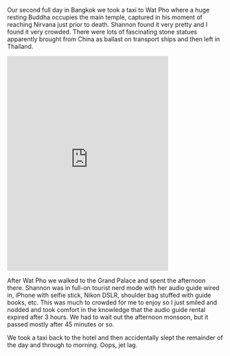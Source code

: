 Our second full day in Bangkok we took a taxi to Wat Pho where a huge resting Buddha occupies the main temple, captured in his moment of reaching Nirvana just prior to death. Shannon found it very pretty and I found it very crowded. There were lots of fascinating stone statues apparently brought from China as ballast on transport ships and then left in Thailand.

<iframe src="https://www.flickr.com/photos/88096431@N00/15012424413/in/set-72157648542606070/player/" width="375" height="500" frameborder="0" allowfullscreen webkitallowfullscreen mozallowfullscreen oallowfullscreen msallowfullscreen></iframe>

After Wat Pho we walked to the Grand Palace and spent the afternoon there. Shannon was in full-on tourist nerd mode with her audio guide wired in, iPhone with selfie stick, Nikon DSLR, shoulder bag stuffed with guide books, etc. This was much to crowded for me to enjoy so I just smiled and nodded and took comfort in the knowledge that the audio guide rental expired after 3 hours. We had to wait out the afternoon monsoon, but it passed  mostly after 45 minutes or so.

We took a taxi back to the hotel and then accidentally slept the remainder of the day and through to morning. Oops, jet lag.

